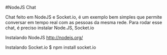 #NodeJS Chat

Chat feito em NodeJS e Socket.io, é um exemplo bem simples que permite conversar em tempo real com as pessoas da mesma rede.
Para rodar esse chat, é preciso instalar Node.JS, Socket.io

Instalando NodeJS
http://nodejs.org/

Instalando Socket.io 
$ npm install socket.io